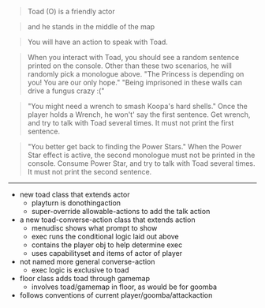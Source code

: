 > Toad (O) is a friendly actor

> and he stands in the middle of the map

> You will have an action to speak with Toad.

> When you interact with Toad, you should see a random sentence printed on the console.
> Other than these two scenarios, he will randomly pick a monologue above.
> "The Princess is depending on you! You are our only hope."
> "Being imprisoned in these walls can drive a fungus crazy :("

> "You might need a wrench to smash Koopa's hard shells."
> Once the player holds a Wrench, he won't' say the first sentence.
> Get wrench, and try to talk with Toad several times. It must not print the first sentence.

> "You better get back to finding the Power Stars."
> When the Power Star effect is active, the second monologue must not be printed in the console.
> Consume Power Star, and try to talk with Toad several times. It must not print the second sentence.

---

- new toad class that extends actor
    - playturn is donothingaction
    - super-override allowable-actions to add the talk action
- a new toad-converse-action class that extends action
    - menudisc shows what prompt to show
    - exec runs the conditional logic laid out above
    - contains the player obj to help determine exec
    - uses capabilityset and items of actor of player
- not named more general converse-action
    - exec logic is exclusive to toad
- floor class adds toad through gamemap
    - involves toad/gamemap in floor, as would be for goomba
- follows conventions of current player/goomba/attackaction

